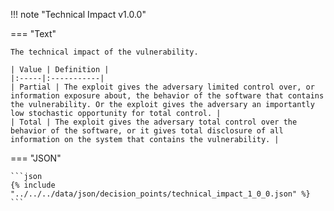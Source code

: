 <!-- This content is autogenerated by doctools.py. Do not Edit. -->
!!! note "Technical Impact v1.0.0"

=== "Text"

    The technical impact of the vulnerability.

    | Value | Definition |
    |:-----|:-----------|
    | Partial | The exploit gives the adversary limited control over, or information exposure about, the behavior of the software that contains the vulnerability. Or the exploit gives the adversary an importantly low stochastic opportunity for total control. |
    | Total | The exploit gives the adversary total control over the behavior of the software, or it gives total disclosure of all information on the system that contains the vulnerability. |
    
=== "JSON"

    ```json
    {% include "../../../data/json/decision_points/technical_impact_1_0_0.json" %}
    ```
